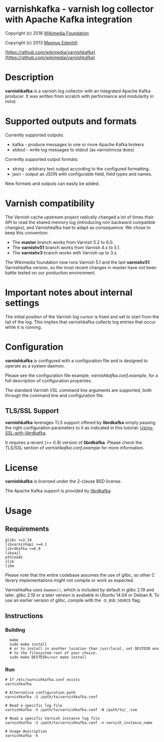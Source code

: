 varnishkafka - varnish log collector with Apache Kafka integration
==================================================================

Copyright (c) 2018 [Wikimedia Foundation](http://www.wikimedia.org)

Copyright (c) 2013 [Magnus Edenhill](http://www.edenhill.se/)

[https://github.com/wikimedia/varnishkafka](https://github.com/wikimedia/varnishkafka)

# Description

**varnishkafka** is a varnish log collector with an integrated Apache Kafka
producer.
It was written from scratch with performance and modularity in mind.

# Supported outputs and formats

Currently supported outputs:

 * kafka  - produce messages to one or more Apache Kafka brokers
 * stdout - write log messages to stdout (as varnishncsa does)

Currently supported output formats:

 * string - arbitrary text output according to the configured formatting.
 * json   - output as JSON with configurable field, field types and names.

New formats and outputs can easily be added.

# Varnish compatibility

The Varnish cache upstream project radically changed a lot of times their API to read
the shared memory log (introducing non backward compatible changes),
and Varnishkafka had to adapt as consequence. We chose to keep this convention:

* The **master** branch works from Varnish 5.2 to 6.0.
* The **varnishv51** branch works from Varnish 4.x to 5.1.
* The **varnishv3** branch works with Varnish up to 3.x.

The Wikimedia foundation now runs Varnish 5.1 and the last **varnishv51** Varnishkafka
version, so the most recent changes in master have not been battle tested on our
production environment.

# Important notes about internal settings

The initial position of the Varnish log cursor is fixed and set to start
from the tail of the log. This implies that varnishkafka collects log entries
that occur while it is running.

# Configuration

**varnishkafka** is configured with a configuration file and is designed
to operate as a system daemon.

Please see the configuration file example,
*varnishkafka.conf.example*, for a full description of configuration properties.

The standard Varnish VSL command line arguments are supported, both through
the command line and configuration file.

## TLS/SSL Support

**varnishkafka** leverages TLS support offered by **librdkafka** simply passing
the right configuration parameters to it as indicated in this tutorial:
[Using-SSL-with-librdkafka](https://github.com/edenhill/librdkafka/wiki/Using-SSL-with-librdkafka).

It requires a recent (>= 0.9) version of **librdkafka**. Please check the TLS/SSL section
of *varnishkafka.conf.example* for more information.

# License

**varnishkafka** is licensed under the 2-clause BSD license.


The Apache Kafka support is provided by [librdkafka](https://github.com/edenhill/librdkafka)


# Usage

## Requirements
	glibc >=2.19
	libvarnishapi >=4.1
	librdkafka >=0.9
	libyajl
	pthreads
	zlib
	libm

Please note that the entire codebase assumes the use of glibc, so other C library implementations
might not compile or work as expected.

Varnishkafka uses `daemon()`, which is included by default in glibc 2.19 and
later. glibc 2.19 or a later version is available in Ubuntu 14.04 or Debian 8.
To use an earlier version of glibc, compile with the `-D_BSD_SOURCE` flag.

## Instructions

### Building

      make
      sudo make install
      # or to install in another location than /usr/local, set DESTDIR env
      # to the filesystem root of your choice.
      sudo make DESTDIR=/usr make install


### Run

    # If /etc/varnishkafka.conf exists
    varnishkafka

    # Alternative configuration path
    varnishkafka -S /path/to/varnishkafka.conf

    # Read a specific log file
    varnishkafka -S /path/to/varnishkafka.conf -N /path/to/_.vsm

    # Read a specific Varnish instance log file
    varnishkafka -S /path/to/varnishkafka.conf -n varnish_instance_name

    # Usage description
    varnishkafka -h
